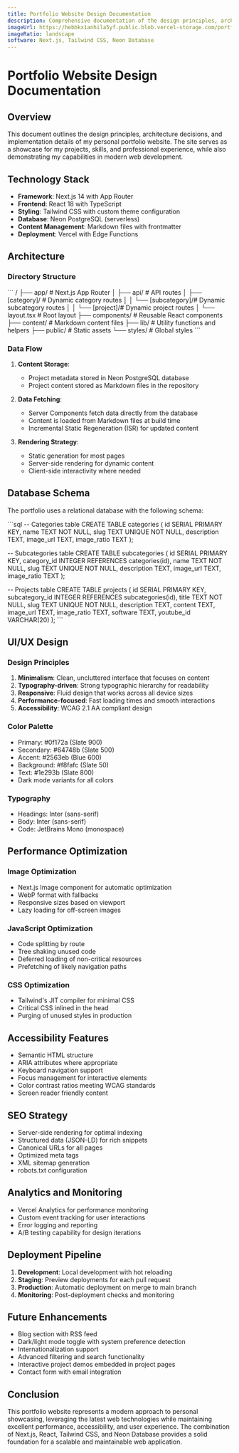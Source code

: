 ```yaml
---
title: Portfolio Website Design Documentation
description: Comprehensive documentation of the design principles, architecture, and implementation details of my personal portfolio website.
imageUrl: https://hebbkx1anhila5yf.public.blob.vercel-storage.com/portfolio-documentation-cover-image-query=modern%20portfolio%20website%20design%20documentation%20with%20code%20and%20wireframes
imageRatio: landscape
software: Next.js, Tailwind CSS, Neon Database
---
```


# Portfolio Website Design Documentation

## Overview

This document outlines the design principles, architecture decisions, and implementation details of my personal portfolio website. The site serves as a showcase for my projects, skills, and professional experience, while also demonstrating my capabilities in modern web development.

## Technology Stack

- **Framework**: Next.js 14 with App Router
- **Frontend**: React 18 with TypeScript
- **Styling**: Tailwind CSS with custom theme configuration
- **Database**: Neon PostgreSQL (serverless)
- **Content Management**: Markdown files with frontmatter
- **Deployment**: Vercel with Edge Functions

## Architecture

### Directory Structure

\`\`\`
/
├── app/                  # Next.js App Router
│   ├── api/              # API routes
│   ├── [category]/       # Dynamic category routes
│   │   └── [subcategory]/# Dynamic subcategory routes
│   │       └── [project]/# Dynamic project routes
│   └── layout.tsx        # Root layout
├── components/           # Reusable React components
├── content/              # Markdown content files
├── lib/                  # Utility functions and helpers
├── public/               # Static assets
└── styles/               # Global styles
\`\`\`

### Data Flow

1. **Content Storage**:
   - Project metadata stored in Neon PostgreSQL database
   - Project content stored as Markdown files in the repository

2. **Data Fetching**:
   - Server Components fetch data directly from the database
   - Content is loaded from Markdown files at build time
   - Incremental Static Regeneration (ISR) for updated content

3. **Rendering Strategy**:
   - Static generation for most pages
   - Server-side rendering for dynamic content
   - Client-side interactivity where needed

## Database Schema

The portfolio uses a relational database with the following schema:

\`\`\`sql
-- Categories table
CREATE TABLE categories (
  id SERIAL PRIMARY KEY,
  name TEXT NOT NULL,
  slug TEXT UNIQUE NOT NULL,
  description TEXT,
  image_url TEXT,
  image_ratio TEXT
);

-- Subcategories table
CREATE TABLE subcategories (
  id SERIAL PRIMARY KEY,
  category_id INTEGER REFERENCES categories(id),
  name TEXT NOT NULL,
  slug TEXT UNIQUE NOT NULL,
  description TEXT,
  image_url TEXT,
  image_ratio TEXT
);

-- Projects table
CREATE TABLE projects (
  id SERIAL PRIMARY KEY,
  subcategory_id INTEGER REFERENCES subcategories(id),
  title TEXT NOT NULL,
  slug TEXT UNIQUE NOT NULL,
  description TEXT,
  content TEXT,
  image_url TEXT,
  image_ratio TEXT,
  software TEXT,
  youtube_id VARCHAR(20)
);
\`\`\`

## UI/UX Design

### Design Principles

1. **Minimalism**: Clean, uncluttered interface that focuses on content
2. **Typography-driven**: Strong typographic hierarchy for readability
3. **Responsive**: Fluid design that works across all device sizes
4. **Performance-focused**: Fast loading times and smooth interactions
5. **Accessibility**: WCAG 2.1 AA compliant design

### Color Palette

- Primary: #0f172a (Slate 900)
- Secondary: #64748b (Slate 500)
- Accent: #2563eb (Blue 600)
- Background: #f8fafc (Slate 50)
- Text: #1e293b (Slate 800)
- Dark mode variants for all colors

### Typography

- Headings: Inter (sans-serif)
- Body: Inter (sans-serif)
- Code: JetBrains Mono (monospace)

## Performance Optimization

### Image Optimization

- Next.js Image component for automatic optimization
- WebP format with fallbacks
- Responsive sizes based on viewport
- Lazy loading for off-screen images

### JavaScript Optimization

- Code splitting by route
- Tree shaking unused code
- Deferred loading of non-critical resources
- Prefetching of likely navigation paths

### CSS Optimization

- Tailwind's JIT compiler for minimal CSS
- Critical CSS inlined in the head
- Purging of unused styles in production

## Accessibility Features

- Semantic HTML structure
- ARIA attributes where appropriate
- Keyboard navigation support
- Focus management for interactive elements
- Color contrast ratios meeting WCAG standards
- Screen reader friendly content

## SEO Strategy

- Server-side rendering for optimal indexing
- Structured data (JSON-LD) for rich snippets
- Canonical URLs for all pages
- Optimized meta tags
- XML sitemap generation
- robots.txt configuration

## Analytics and Monitoring

- Vercel Analytics for performance monitoring
- Custom event tracking for user interactions
- Error logging and reporting
- A/B testing capability for design iterations

## Deployment Pipeline

1. **Development**: Local development with hot reloading
2. **Staging**: Preview deployments for each pull request
3. **Production**: Automatic deployment on merge to main branch
4. **Monitoring**: Post-deployment checks and monitoring

## Future Enhancements

- Blog section with RSS feed
- Dark/light mode toggle with system preference detection
- Internationalization support
- Advanced filtering and search functionality
- Interactive project demos embedded in project pages
- Contact form with email integration

## Conclusion

This portfolio website represents a modern approach to personal showcasing, leveraging the latest web technologies while maintaining excellent performance, accessibility, and user experience. The combination of Next.js, React, Tailwind CSS, and Neon Database provides a solid foundation for a scalable and maintainable web application.
